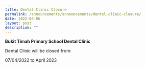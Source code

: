 ```yaml
---
title: Dental Clinic Closure
permalink: /announcements/announcements/dental-clinic-closure/
date: 2022-04-06
layout: post
description: ""
---
```


**Bukit Timah Primary School Dental Clinic**

Dental Clinic will be closed from:

07/04/2022 to April 2023
